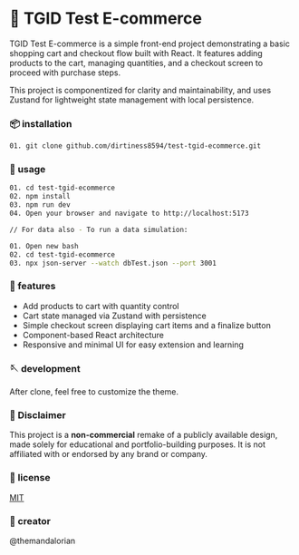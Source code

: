 #  🛒 TGID  Test E-commerce

TGID Test E-commerce is a simple front-end project demonstrating a basic shopping cart and checkout flow built with React. It features adding products to the cart, managing quantities, and a checkout screen to proceed with purchase steps.

This project is componentized for clarity and maintainability, and uses Zustand for lightweight state management with local persistence.


### 📦 installation

```bash
01. git clone github.com/dirtiness8594/test-tgid-ecommerce.git
```

### 🥢 usage

```bash
01. cd test-tgid-ecommerce
02. npm install
03. npm run dev
04. Open your browser and navigate to http://localhost:5173

// For data also - To run a data simulation:

01. Open new bash
02. cd test-tgid-ecommerce
03. npx json-server --watch dbTest.json --port 3001


```
### 💫 features

- Add products to cart with quantity control
- Cart state managed via Zustand with persistence
- Simple checkout screen displaying cart items and a finalize button
- Component-based React architecture
- Responsive and minimal UI for easy extension and learning

### 🪡 development

After clone, feel free to customize the theme.

### 📕 Disclaimer
This project is a **non-commercial** remake of a publicly available design, made solely for educational and portfolio-building purposes. It is not affiliated with or endorsed by any brand or company.

### 📜 license
[MIT](https://choosealicense.com/licenses/mit/)

### 🧩 creator

@themandalorian
